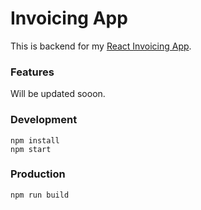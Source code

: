 # Invoicing App

This is backend for my [React Invoicing App](https://github.com/sivadass/react-invoicing-app).

### Features

Will be updated sooon.

### Development

```
npm install
npm start
```

### Production

```
npm run build
```
